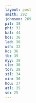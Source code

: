 ```yaml
---
layout: post
smith: 292
johnson: 269
pit: 38
phi: 31
bal: 44
bos: 36
lad: 36
wsh: 32
kc: 36
tb: 39
nyy: 38
cle: 36
tor: 28
stl: 34
min: 36
hou: 37
atl: 35
sd: 25
---
```

